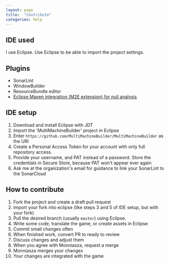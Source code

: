 ```yaml
---
layout: page
title:  "Contribute"
categories: help
---
```

## IDE used
I use Eclipse. Use Eclipse to be able to import the project settings.

## Plugins
* SonarLint
* WindowBuilder
* ResourceBundle editor
* [Eclipse Maven integration (M2E extension) for null analysis](https://github.com/lastnpe/eclipse-external-annotations-m2e-plugin)

## IDE setup
1. Download and install Eclipse with JDT
2. Import the 'MultiMachineBuilder' project in Eclipse
3. Enter `https://github.com/MultiMachineBuilder/MultiMachineBuilder` as the URI
4. Create a Personal Access Token for your account with only full repository access.
5. Provide your username, and PAT instead of a password.
Store the credentials in Secure Store, because PAT won't appear ever again
6. Ask me at the organization's email for guidance to link your SonarLint to the SonarCloud

## How to contribute
1. Fork the project and create a draft pull request
2. Import your fork into eclipse (like steps 3 and 5 of IDE setup, but with your fork)
2. Pull the desired branch (usually `master`) using Eclipse.
3. Write some code, translate the game, or create assets in Eclipse
4. Commit small changes often
5. When finished work, convert PR to ready to review
6. Discuss changes and adjust them
7. When you agree with Monniasza, request a merge
8. Monniasza merges your changes
9. Your changes are integrated with the game